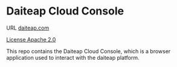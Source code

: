 # Daiteap Cloud Console

URL [daiteap.com](https://www.daiteap.com/)

[License Apache 2.0](./LICENSE)

This repo contains the Daiteap Cloud Console, which is a browser application used to interact with the daiteap platform.